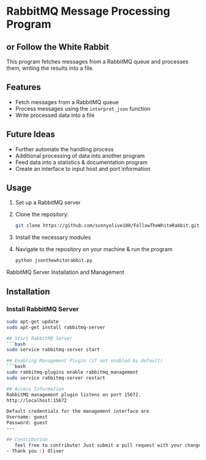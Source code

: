 # RabbitMQ Message Processing Program
## or Follow the White Rabbit

This program fetches messages from a RabbitMQ queue and processes them, writing the results into a file.

## Features

- Fetch messages from a RabbitMQ queue
- Process messages using the `interpret_json` function
- Write processed data into a file

## Future Ideas

- Further automate the handling process
- Additional processing of data into another program
- Feed data into a statistics & documentation program
- Create an interface to input host and port information

## Usage

1. Set up a RabbitMQ server
2. Clone the repository:

   ```bash
   git clone https://github.com/sunnyolive108/FollowTheWhiteRabbit.git
3. Install the necessary modules
4. Navigate to the repository on your machine & run the program
   ```bash
   python jsonthewhiterabbit.py

 RabbitMQ Server Installation and Management

## Installation

### Install RabbitMQ Server

```bash
sudo apt-get update
sudo apt-get install rabbitmq-server

## Start RabbitMQ Server
```bash
sudo service rabbitmq-server start

## Enabling Management Plugin (if not enabled by default)
```bash
sudo rabbitmq-plugins enable rabbitmq_management
sudo service rabbitmq-server restart

## Access Information
RabbitMQ management plugin listens on port 15672.
http://localhost:15672

Default credentials for the management interface are
Username: guest
Password: guest
---

## Contribution
   feel free to contribute! Just submit a pull request with your changes.
- Thank you :) Oliver
